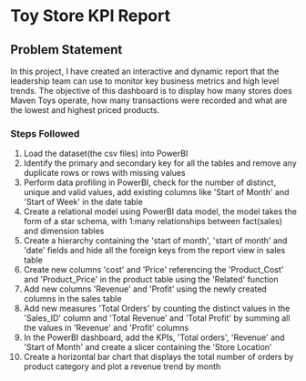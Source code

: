 #  Toy Store KPI Report

##  Problem Statement
In this project, I have created an interactive and dynamic report that the leadership team can use to monitor key business metrics and high level trends. The objective of this dashboard is
to display how many stores does Maven Toys operate, how many transactions were recorded and what are the lowest and highest priced products.

###  Steps Followed
1.  Load the dataset(the csv files) into PowerBI
2.  Identify the primary and secondary key for all the tables and remove any duplicate rows or rows with missing values
3.  Perform data profiling in PowerBI, check for the number of distinct, unique and valid values, add existing columns like 'Start of Month' and 'Start of Week' in the date table
4.  Create a relational model using PowerBI data model, the model takes the form of a star schema, with 1:many relationships between fact(sales) and dimension tables
5.  Create a hierarchy containing the 'start of month', 'start of month' and 'date' fields and hide all the foreign keys from the report view in sales table
6.  Create new columns 'cost' and 'Price' referencing the 'Product_Cost' and 'Product_Price' in the product table using the 'Related' function
7.  Add new columns 'Revenue' and 'Profit' using the newly created columns in the sales table
8.  Add new measures 'Total Orders' by counting the distinct values in the 'Sales_ID' column and 'Total Revenue' and 'Total Profit' by summing all the values in 'Revenue' and 'Profit' columns
9.  In the PowerBI dashboard, add the KPIs, 'Total orders', 'Revenue' and 'Start of Month' and create a slicer containing the 'Store Location'
10.  Create a horizontal bar chart that displays the total number of orders by product category and plot a revenue trend by month
